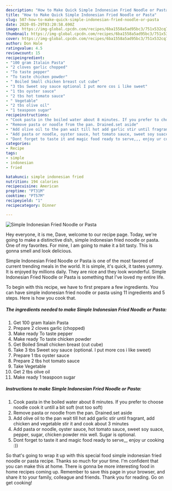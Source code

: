 ```yaml
---
description: "How to Make Quick Simple Indonesian Fried Noodle or Pasta"
title: "How to Make Quick Simple Indonesian Fried Noodle or Pasta"
slug: 507-how-to-make-quick-simple-indonesian-fried-noodle-or-pasta
date: 2020-05-29T03:20:58.690Z
image: https://img-global.cpcdn.com/recipes/6ba1558a5ad95bc3/751x532cq70/simple-indonesian-fried-noodle-or-pasta-recipe-main-photo.jpg
thumbnail: https://img-global.cpcdn.com/recipes/6ba1558a5ad95bc3/751x532cq70/simple-indonesian-fried-noodle-or-pasta-recipe-main-photo.jpg
cover: https://img-global.cpcdn.com/recipes/6ba1558a5ad95bc3/751x532cq70/simple-indonesian-fried-noodle-or-pasta-recipe-main-photo.jpg
author: Don Hale
ratingvalue: 4.5
reviewcount: 15
recipeingredient:
- "100 gram Italain Pasta"
- "2 cloves garlic chopped"
- "To taste pepper"
- "To taste chicken powder"
- " Boiled Small chicken breast cut cube"
- "3 tbs Sweet soy sauce optional I put more cos i like sweet"
- "1 tbs oyster sauce"
- "2 tbs hot tomato sauce"
- " Vegetable"
- "2 tbs olive oil"
- "1 teaspoon sugar"
recipeinstructions:
- "Cook pasta in the boiled water about 8 minutes. If you prefer to choose noodle cook it untill a bit soft (not too soft)"
- "Remove pasta or noodle from the pan. Drained.set aside"
- "Add olive oil to the pan wait till hot add garlic stir until fragrant, add chicken and vegetable stir it and cook about 3 minutes"
- "Add pasta or noodle, oyster sauce, hot tomato sauce, sweet soy suace, pepper, sugar, chicken powder mix well. Sugar is optional."
- "Dont forget to taste it and magic food ready to serve,,, enjoy ur cooking :))"
categories:
- Recipe
tags:
- simple
- indonesian
- fried

katakunci: simple indonesian fried 
nutrition: 194 calories
recipecuisine: American
preptime: "PT31M"
cooktime: "PT57M"
recipeyield: "1"
recipecategory: Dinner

---
```



![Simple Indonesian Fried Noodle or Pasta](https://img-global.cpcdn.com/recipes/6ba1558a5ad95bc3/751x532cq70/simple-indonesian-fried-noodle-or-pasta-recipe-main-photo.jpg)

Hey everyone, it is me, Dave, welcome to our recipe page. Today, we're going to make a distinctive dish, simple indonesian fried noodle or pasta. One of my favorites. For mine, I am going to make it a bit tasty. This is gonna smell and look delicious.

Simple Indonesian Fried Noodle or Pasta is one of the most favored of current trending meals in the world. It is simple, it's quick, it tastes yummy. It is enjoyed by millions daily. They are nice and they look wonderful. Simple Indonesian Fried Noodle or Pasta is something that I've loved my entire life.




To begin with this recipe, we have to first prepare a few ingredients. You can have simple indonesian fried noodle or pasta using 11 ingredients and 5 steps. Here is how you cook that.

<!--inarticleads1-->

##### The ingredients needed to make Simple Indonesian Fried Noodle or Pasta:

1. Get 100 gram Italain Pasta
1. Prepare 2 cloves garlic (chopped)
1. Make ready To taste pepper
1. Make ready To taste chicken powder
1. Get  Boiled Small chicken breast (cut cube)
1. Take 3 tbs Sweet soy sauce (optional. I put more cos i like sweet)
1. Prepare 1 tbs oyster sauce
1. Prepare 2 tbs hot tomato sauce
1. Take  Vegetable
1. Get 2 tbs olive oil
1. Make ready 1 teaspoon sugar




<!--inarticleads2-->

##### Instructions to make Simple Indonesian Fried Noodle or Pasta:

1. Cook pasta in the boiled water about 8 minutes. If you prefer to choose noodle cook it untill a bit soft (not too soft)
1. Remove pasta or noodle from the pan. Drained.set aside
1. Add olive oil to the pan wait till hot add garlic stir until fragrant, add chicken and vegetable stir it and cook about 3 minutes
1. Add pasta or noodle, oyster sauce, hot tomato sauce, sweet soy suace, pepper, sugar, chicken powder mix well. Sugar is optional.
1. Dont forget to taste it and magic food ready to serve,,, enjoy ur cooking :))




So that's going to wrap it up with this special food simple indonesian fried noodle or pasta recipe. Thanks so much for your time. I'm confident that you can make this at home. There is gonna be more interesting food in home recipes coming up. Remember to save this page in your browser, and share it to your family, colleague and friends. Thank you for reading. Go on get cooking!
